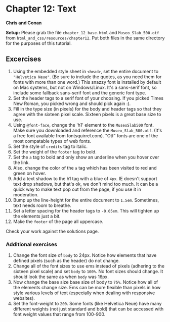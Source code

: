 # Chapter 12: Text

**Chris and Conan**

**Setup:** Please grab the file `chapter_12_base.html` and `Museo_Slab_500.otf` from `html_and_css/resources/chapter12`. Put both files in the same directory for the purposes of this tutorial.

## Excercises

1. Using the embedded style sheet in `<head>`, set the entire document to `"Helvetica Neue"`. (Be sure to include the quotes, as you need them for fonts with more than one word.)  This snazzy font is installed by default on Mac systems, but not on Windows/Linux. It's a sans-serif font, so include some fallback sans-serif font and the generic font type.
2. Set the header tags to a serif font of your choosing. If you picked Times New Roman, you picked wrong and should pick again :).
3. Fill in the type size (in pixels) for the body and header tags so that they agree with the sixteen pixel scale. Sixteen pixels is a great base size to use.
4. Using `@font-face`, change the 'h1' element to the `MuseoSlab500` font. Make sure you downloaded and reference the `Museo_Slab_500.otf`. (It's a free font available from fontsquirrel.com). "Otf" fonts are one of the most compatable types of web fonts. 
5. Set the style of `credits` tag to italic.
6. Set the weight of the `footer` tag to bold. 
7. Set the `a` tag to bold and only show an underline when you hover over the link.
8. Also, change the color of the `a` tag which has been visited to red and green on hover.
9. Add a text shadow to the h1 tag with a blue of `4px`. IE doesn't support text drop shadows, but that's ok, we don't mind too much. It can be a quick way to make text pop out from the page, if you use it in moderation.
10. Bump up the line-height for the entire document to `1.5em`. Sometimes, text needs room to breathe.
11. Set a letter spacing for the header tags to `-0.05em`. This will tighten up the elements just a bit.
12. Make the `footer` of the page all uppercase.

Check your work against the solutions page.

### Additional exercises
1. Change the font size of `body` to 24px. Notice how elements that have defined pixels (such as the header) do not change.
2. Change all of the font sizes to use ems instead of pixels (adhering to the sixteen pixel scale) and set `body` to `100%`. No font sizes should change. It should look the same as when `body` was 16px.
3. Now change the base size base size of body to `75%`. Notice how all of the elements change size. Ems can be more flexible than pixels in how style various levels of text (especially when dealing with responsive websites).
3. Set the font-weight to `200`. Some fonts (like Helvetica Neue) have many different weights (not just standard and bold) that can be accessed with font weight values that range from 100-900.
